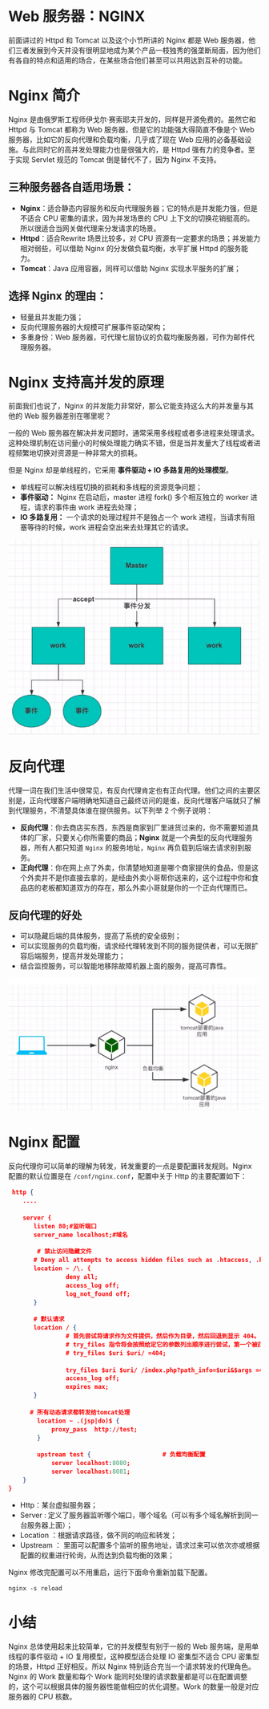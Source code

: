 # Web 服务器：NGINX

前面讲过的 Httpd 和 Tomcat 以及这个小节所讲的 Nginx 都是 Web 服务器，他们三者发展到今天并没有很明显地成为某个产品一枝独秀的强垄断局面，因为他们有各自的特点和适用的场合，在某些场合他们甚至可以共用达到互补的功能。

# Nginx 简介

Nginx 是由俄罗斯工程师伊戈尔·赛索耶夫开发的，同样是开源免费的。虽然它和 Httpd 与 Tomcat 都称为 Web 服务器，但是它的功能强大得简直不像是个 Web 服务器，比如它的反向代理和负载均衡，几乎成了现在 Web 应用的必备基础设施。与此同时它的高并发处理能力也是很强大的，是 Httpd 强有力的竞争者。至于实现 Servlet 规范的 Tomcat 倒是替代不了，因为 Nginx 不支持。

## **三种服务器各自适用场景**：

- **Nginx**：适合静态内容服务和反向代理服务器；它的特点是并发能力强，但是不适合 CPU 密集的请求，因为并发场景的 CPU 上下文的切换花销挺高的。所以很适合当网关做代理来分发请求的场景。
- **Httpd**：适合Rewrite 场景比较多，对 CPU 资源有一定要求的场景；并发能力相对弱些，可以借助 Nginx 的分发做负载均衡，水平扩展 Httpd 的服务能力。
- **Tomcat**：Java 应用容器，同样可以借助 Nginx 实现水平服务的扩展；

## 选择 Nginx 的理由：

- 轻量且并发能力强；
- 反向代理服务器的大规模可扩展事件驱动架构；
- 多重身份：Web 服务器，可代理七层协议的负载均衡服务器，可作为邮件代理服务器。

# Nginx 支持高并发的原理

前面我们也说了，Nginx 的并发能力非常好，那么它能支持这么大的并发量与其他的 Web 服务器差别在哪里呢？

一般的 Web 服务器在解决并发问题时，通常采用多线程或者多进程来处理请求。这种处理机制在访问量小的时候处理能力确实不错，但是当并发量大了线程或者进程频繁地切换对资源是一种非常大的损耗。

但是 Nginx 却是单线程的，它采用 **事件驱动 + IO 多路复用的处理模型**。

- 单线程可以解决线程切换的损耗和多线程的资源竞争问题；
- **事件驱动：** Nginx 在启动后，master 进程 fork() 多个相互独立的 worker 进程，请求的事件由 work 进程去处理；
- **IO 多路复用：** 一个请求的处理过程并不是独占一个 work 进程，当请求有阻塞等待的时候，work 进程会空出来去处理其它的请求。

![image-20201201151947513](WEB03_nginx/image-20201201151947513.png)

# 反向代理

代理一词在我们生活中很常见，有反向代理肯定也有正向代理。他们之间的主要区别是，正向代理客户端明确地知道自己最终访问的是谁，反向代理客户端就只了解到代理服务，不清楚具体谁在提供服务。以下列举 2 个例子说明：

- **反向代理**：你去商店买东西，东西是商家到厂里进货过来的，你不需要知道具体的厂家，只要关心你所需要的商品；**Nginx** 就是一个典型的反向代理服务器，所有人都只知道 `Nginx` 的服务地址，`Nginx` 再负载到后端去请求别到服务。
- **正向代理**：你在网上点了外卖，你清楚地知道是哪个商家提供的食品，但是这个外卖并不是你直接去拿的，是经由外卖小哥帮你送来的，这个过程中你和食品店的老板都知道双方的存在，那么外卖小哥就是你的一个正向代理而已。

##  反向代理的好处

- 可以隐藏后端的具体服务，提高了系统的安全级别；
- 可以实现服务的负载均衡，请求经代理转发到不同的服务提供者，可以无限扩容后端服务，提高并发处理能力；
- 结合监控服务，可以智能地移除故障机器上面的服务，提高可靠性。

![image-20201201152310590](WEB03_nginx/image-20201201152310590.png)

# Nginx 配置

反向代理你可以简单的理解为转发，转发重要的一点是要配置转发规则。Nginx 配置的默认位置是在 `/conf/nginx.conf`，配置中关于 Http 的主要配置如下：

```json
 http {                      
    ....
 
    server {
       listen 80;#监听端口
       server_name localhost;#域名
        
        # 禁止访问隐藏文件
       # Deny all attempts to access hidden files such as .htaccess, .htpasswd, .DS_Store (Mac).
       location ~ /\. {
                deny all;
                access_log off;
                log_not_found off;
       }
    
       # 默认请求
       location / {
                # 首先尝试将请求作为文件提供，然后作为目录，然后回退到显示 404。
                # try_files 指令将会按照给定它的参数列出顺序进行尝试，第一个被匹配的将会被使用。
                # try_files $uri $uri/ =404;
      
                try_files $uri $uri/ /index.php?path_info=$uri&$args =404;
                access_log off;
                expires max;
       }    
 
	  # 所有动态请求都转发给tomcat处理  
        location ~ .(jsp|do)$ {  
            proxy_pass  http://test;  
        } 
        
	    upstream test {                    # 负载均衡配置
	        server localhost:8080;  
	        server localhost:8081;  
    }
}


```

- Http：某台虚拟服务器；
- Server : 定义了服务器监听哪个端口，哪个域名（可以有多个域名解析到同一台服务器上面）；
- Location ：根据请求路径，做不同的响应和转发；
- Upstream ： 里面可以配置多个监听的服务地址，请求过来可以依次亦或根据配置的权重进行轮询，从而达到负载均衡的效果；

Nginx 修改完配置可以不用重启，运行下面命令重新加载下配置。

```shell
nginx -s reload
```

# 小结

Nginx 总体使用起来比较简单，它的并发模型有别于一般的 Web 服务端，是用单线程的事件驱动 + IO 复用模型，这种模型适合处理 IO 密集型不适合 CPU 密集型的场景，Httpd 正好相反。所以 Nginx 特别适合充当一个请求转发的代理角色。Nginx 的 Work 数量和每个 Work 能同时处理的请求数量都是可以在配置调整的，这个可以根据具体的服务器性能做相应的优化调整。Work 的数量一般是对应服务器的 CPU 核数。